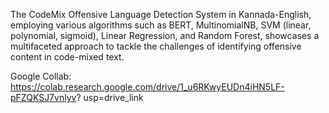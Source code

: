 The CodeMix Offensive Language Detection System in Kannada-English, employing various
algorithms such as BERT, MultinomialNB, SVM (linear, polynomial, sigmoid), Linear
Regression, and Random Forest, showcases a multifaceted approach to tackle the
challenges of identifying offensive content in code-mixed text.

Google Collab:
https://colab.research.google.com/drive/1_u6RKwyEUDn4iHN5LF-pFZQKSJ7vnlyv?
usp=drive_link
